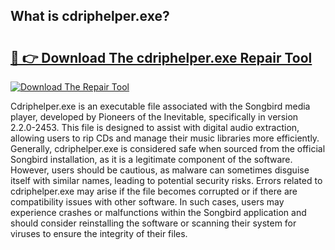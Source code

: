## What is cdriphelper.exe? 

# <h2><a href="https://exedetect.com/download.php?cdriphelper.exe">🔗 👉 Download The cdriphelper.exe Repair Tool</a></h2>

[![Download The Repair Tool](https://exedetect.com/download-button.jpg)](https://exedetect.com/download.php?cdriphelper.exe)

Cdriphelper.exe is an executable file associated with the Songbird media player, developed by Pioneers of the Inevitable, specifically in version 2.2.0-2453. This file is designed to assist with digital audio extraction, allowing users to rip CDs and manage their music libraries more efficiently. Generally, cdriphelper.exe is considered safe when sourced from the official Songbird installation, as it is a legitimate component of the software. However, users should be cautious, as malware can sometimes disguise itself with similar names, leading to potential security risks. Errors related to cdriphelper.exe may arise if the file becomes corrupted or if there are compatibility issues with other software. In such cases, users may experience crashes or malfunctions within the Songbird application and should consider reinstalling the software or scanning their system for viruses to ensure the integrity of their files.